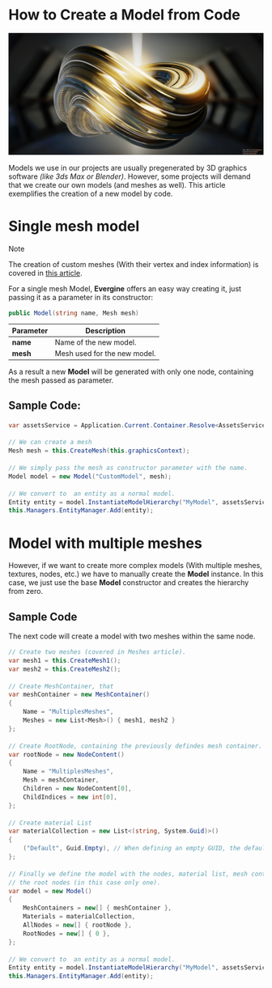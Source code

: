 # How to Create a Model from Code

![Create **Model** Header](images/CustomModel.jpg)

Models we use in our projects are usually pregenerated by 3D graphics software _(like 3ds Max or Blender)_. However, some projects will demand that we create our own models (and meshes as well). 
This article exemplifies the creation of a new model by code.

# Single mesh model

>[!NOTE]
> The creation of custom meshes (With their vertex and index information) is covered in [this article](../meshes/index.md#Create-Mesh-from-Code).

For a single mesh Model, **Evergine** offers an easy way creating it, just passing it as a parameter in its constructor:

```csharp
public Model(string name, Mesh mesh)
```

| Parameter | Description |
| --------- | --------------- |
| **name**  | Name of the new model. |
| **mesh**  | Mesh used for the new model. |

As a result a new **Model** will be generated with only one node, containing the mesh passed as parameter.

## Sample Code:

```csharp
var assetsService = Application.Current.Container.Resolve<AssetsService>();

// We can create a mesh 
Mesh mesh = this.CreateMesh(this.graphicsContext);

// We simply pass the mesh as constructor parameter with the name.
Model model = new Model("CustomModel", mesh);

// We convert to  an entity as a normal model.
Entity entity = model.InstantiateModelHierarchy("MyModel", assetsService);
this.Managers.EntityManager.Add(entity);

```

# Model with multiple meshes
However, if we want to create more complex models (With multiple meshes, textures, nodes, etc.) we have to manually create the **Model** instance.
In this case, we just use the base **Model** constructor and creates the hierarchy from zero.

## Sample Code
The next code will create a model with two meshes within the same node.

```csharp
// Create two meshes (covered in Meshes article).
var mesh1 = this.CreateMesh1();
var mesh2 = this.CreateMesh2();

// Create MeshContainer, that 
var meshContainer = new MeshContainer()
{
    Name = "MultiplesMeshes",
    Meshes = new List<Mesh>() { mesh1, mesh2 }
};

// Create RootNode, containing the previously defindes mesh container. It also has no children
var rootNode = new NodeContent()
{
    Name = "MultiplesMeshes",
    Mesh = meshContainer,
    Children = new NodeContent[0],
    ChildIndices = new int[0],
};

// Create material List
var materialCollection = new List<(string, System.Guid)>()
{
    ("Default", Guid.Empty), // When defining an empty GUID, the default material will be used.
};

// Finally we define the model with the nodes, material list, mesh containers and the indices of 
// the root nodes (in this case only one).
var model = new Model()
{
    MeshContainers = new[] { meshContainer },
    Materials = materialCollection,
    AllNodes = new[] { rootNode },
    RootNodes = new[] { 0 },
}; 

// We convert to  an entity as a normal model.
Entity entity = model.InstantiateModelHierarchy("MyModel", assetsService);
this.Managers.EntityManager.Add(entity);

```